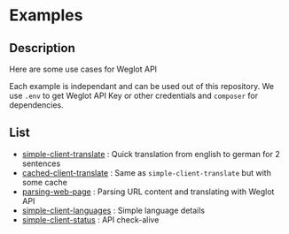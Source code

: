 # Examples

## Description

Here are some use cases for Weglot API

Each example is independant and can be used out of this repository.
We use `.env` to get Weglot API Key or other credentials and `composer` for dependencies.

## List
- [simple-client-translate](https://github.com/weglot/weglot-php/tree/feature/open-source/examples/simple-client-translate/) : Quick translation from english to german for 2 sentences 
- [cached-client-translate](https://github.com/weglot/weglot-php/tree/feature/open-source/examples/cached-client-translate/) : Same as `simple-client-translate` but with some cache
- [parsing-web-page](https://github.com/weglot/weglot-php/tree/feature/open-source/examples/parsing-web-page/) : Parsing URL content and translating with Weglot API
- [simple-client-languages](https://github.com/weglot/weglot-php/tree/feature/open-source/examples/simple-client-languages/) : Simple language details
- [simple-client-status](https://github.com/weglot/weglot-php/tree/feature/open-source/examples/simple-client-status/) : API check-alive